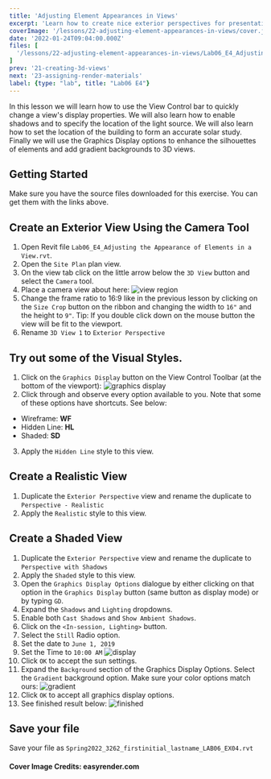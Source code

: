 ```yaml
---
title: 'Adjusting Element Appearances in Views'
excerpt: 'Learn how to create nice exterior perspectives for presentations.'
coverImage: '/lessons/22-adjusting-element-appearances-in-views/cover.jpeg'
date: '2022-01-24T09:04:00.000Z'
files: [
  '/lessons/22-adjusting-element-appearances-in-views/Lab06_E4_Adjusting the Appearance of Elements in a View.rvt'
]
prev: '21-creating-3d-views'
next: '23-assigning-render-materials'
label: {type: "lab", title: "Lab06 E4"}
---
```


In this lesson we will learn how to use the View Control bar to quickly change a view's display properties. We will also learn how to enable shadows and to specify the location of the light source. We will also learn how to set the location of the building to form an accurate solar study. Finally we will use the Graphics Display options to enhance the silhouettes of elements and add gradient backgrounds to 3D views.

## Getting Started

Make sure you have the source files downloaded for this exercise. You can get them with the links above.

## Create an Exterior View Using the Camera Tool

1. Open Revit file ``Lab06_E4_Adjusting the Appearance of Elements in a View.rvt``.
2. Open the ``Site Plan`` plan view.
3. On the view tab click on the little arrow below the ``3D View`` button and select the ``Camera`` tool.
4. Place a camera view about here:
![view region](/lessons/22-adjusting-element-appearances-in-views/view-region.png)
5. Change the frame ratio to 16:9 like in the previous lesson by clicking on the ``Size Crop`` button on the ribbon and changing the width to ``16"`` and the height to ``9"``. Tip: If you double click down on the mouse button the view will be fit to the viewport.
6. Rename ``3D View 1`` to ``Exterior Perspective``

## Try out some of the Visual Styles.

1. Click on the ``Graphics Display`` button on the View Control Toolbar (at the bottom of the viewport):
![graphics display](/lessons/22-adjusting-element-appearances-in-views/graphics-display.png)
2. Click through and observe every option available to you. Note that some of these options have shortcuts. See below:
- Wireframe: **WF**
- Hidden Line: **HL**
- Shaded: **SD**
3. Apply the ``Hidden Line`` style to this view.

## Create a Realistic View

1. Duplicate the ``Exterior Perspective`` view and rename the duplicate to ``Perspective - Realistic``
2. Apply the ``Realistic`` style to this view.

## Create a Shaded View

1. Duplicate the ``Exterior Perspective`` view and rename the duplicate to ``Perspective with Shadows``
2. Apply the ``Shaded`` style to this view.
3. Open the ``Graphics Display Options`` dialogue by either clicking on that option in the ``Graphics Display`` button (same button as display mode) or by typing ``GD``.
4. Expand the ``Shadows`` and ``Lighting`` dropdowns. 
5. Enable both ``Cast Shadows`` and ``Show Ambient Shadows``.
6. Click on the ``<In-session, Lighting>`` button.
7. Select the ``Still`` Radio option.
8. Set the date to ``June 1, 2019``
9. Set the Time to ``10:00 AM``
![display](/lessons/22-adjusting-element-appearances-in-views/display.png)
10. Click ``OK`` to accept the sun settings.
11. Expand the ``Background`` section of the Graphics Display Options. Select the ``Gradient`` background option. Make sure your color options match ours:
![gradient](/lessons/22-adjusting-element-appearances-in-views/gradient.png)
12. Click ``OK`` to accept all graphics display options.
13. See finished result below:
![finished](/lessons/22-adjusting-element-appearances-in-views/finished.png)

## Save your file

Save your file as ``Spring2022_3262_firstinitial_lastname_LAB06_EX04.rvt``

#### Cover Image Credits: easyrender.com